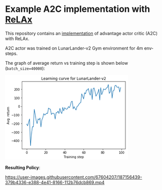 # Example A2C implementation with [ReLAx](https://github.com/nslyubaykin/relax)

This repository contains an [implementation](https://github.com/nslyubaykin/relax_a2c_example/blob/master/a2c_example.ipynb) of advantage actor critic (A2C) with ReLAx.

A2C actor was trained on LunarLander-v2 Gym environment for 4m env-steps. 

The graph of average return vs training step is shown below (`batch_size=40000`):

![a2c_training](https://github.com/nslyubaykin/relax_a2c_example/blob/master/a2c_training.png)

__Resulting Policy__:

https://user-images.githubusercontent.com/67604207/187156439-379b4336-e388-4e41-8166-112b76dcb869.mp4
